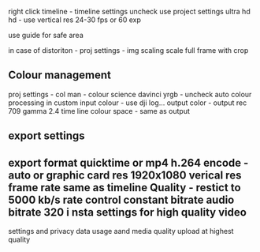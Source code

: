 right click timeline - timeline settings
uncheck use project settings
ultra hd  hd - use vertical res
24-30 fps or 60 exp

use guide for safe area

in case of distoriton -  proj settings - img scaling scale full frame with crop

Colour management
---
proj settings - col man - 
	colour science davinci yrgb - uncheck auto colour
		processing in custom
		input colour - use dji log...
			output color - output rec 709 gamma 2.4
				time line colour space - same as output
				
			

export settings
---

export format quicktime or mp4
h.264
encode - auto or graphic card
res 1920x1080 verical res
frame rate same as timeline
Quality - restict to 5000 kb/s
rate control constant bitrate
audio bitrate 320
i
nsta settings for high quality video
---
settings and privacy 
data usage aand media quality
upload at highest quality